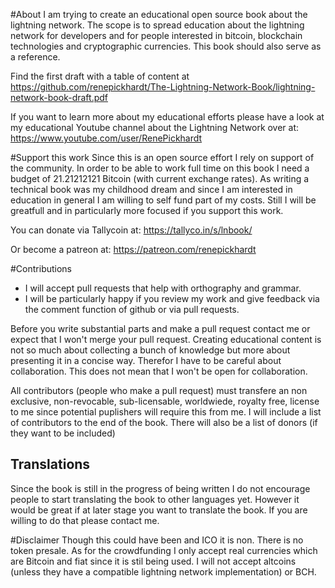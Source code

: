 #About
I am trying to create an educational open source book about the lightning network.
The scope is to spread education about the lightning network for developers and for people interested in bitcoin, blockchain technologies and cryptographic currencies.
This book should also serve as a reference.

Find the first draft with a table of content at https://github.com/renepickhardt/The-Lightning-Network-Book/lightning-network-book-draft.pdf

If you want to learn more about my educational efforts please have a look at my educational Youtube channel about the Lightning Network over at: https://www.youtube.com/user/RenePickhardt

#Support this work
Since this is an open source effort I rely on support of the community. In order to be able to work full time on this book I need a budget of 21.21212121 Bitcoin (with current exchange rates). As writing a technical book was my childhood dream and since I am interested in education in general I am willing to self fund part of my costs. Still I will be greatfull and in particularly more focused if you support this work.

You can donate via Tallycoin at: https://tallyco.in/s/lnbook/

Or become a patreon at:  https://patreon.com/renepickhardt

#Contributions

* I will accept pull requests that help with orthography and grammar.
* I will be particularly happy if you review my work and give feedback via the comment function of github or via pull requests.

Before you write substantial parts and make a pull request contact me or expect that I won't merge your pull request. Creating educational content is not so much about collecting a bunch of knowledge but more about presenting it in a concise way.
Therefor I have to be careful about collaboration. This does not mean that I won't be open for collaboration.

All contributors (people who make a pull request) must transfere an non exclusive, non-revocable, sub-licensable, worldwiede, royalty free, license to me since potential puplishers will require this from me. I will include a list of contributors to the end of the book. There will also be a list of donors (if they want to be included)

## Translations
Since the book is still in the progress of being written I do not encourage people to start translating the book to other languages yet. However it would be great if at later stage you want to translate the book. If you are willing to do that please contact me. 

#Disclaimer
Though this could have been and ICO it is non. There is no token presale. As for the crowdfunding I only accept real currencies which are Bitcoin and fiat since it is stil being used. I will not accept altcoins (unless they have a compatible lightning network implementation) or BCH.